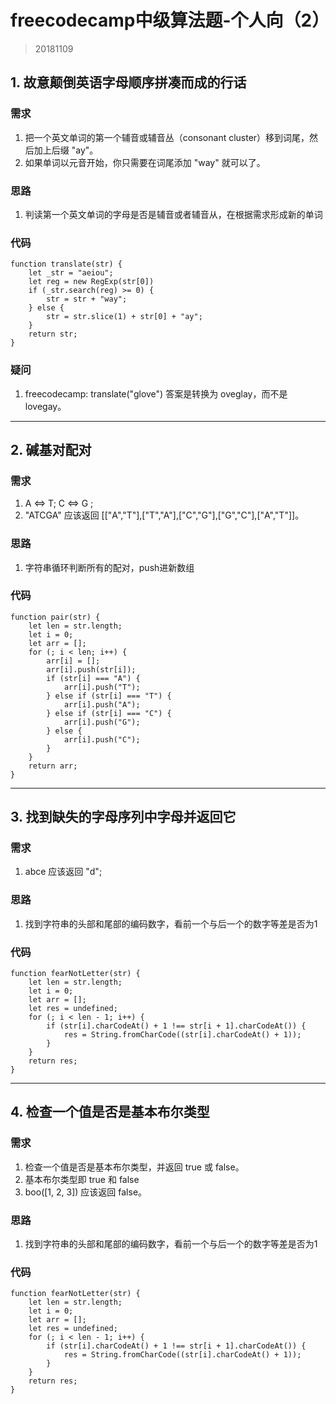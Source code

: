 # freecodecamp中级算法题-个人向（2）
> 20181109

## 1. 故意颠倒英语字母顺序拼凑而成的行话
### 需求
1. 把一个英文单词的第一个辅音或辅音丛（consonant cluster）移到词尾，然后加上后缀 "ay"。
2. 如果单词以元音开始，你只需要在词尾添加 "way" 就可以了。

### 思路
1. 判读第一个英文单词的字母是否是辅音或者辅音从，在根据需求形成新的单词

### 代码
```
function translate(str) {
    let _str = "aeiou";
    let reg = new RegExp(str[0])
    if (_str.search(reg) >= 0) {
        str = str + "way";
    } else {
        str = str.slice(1) + str[0] + "ay";
    }
    return str;
}
```

### 疑问
1. freecodecamp: translate("glove") 答案是转换为 oveglay，而不是lovegay。

------
## 2. 碱基对配对
### 需求
1. A <=> T; C <=> G ; 
2. "ATCGA" 应该返回 [["A","T"],["T","A"],["C","G"],["G","C"],["A","T"]]。

### 思路
1. 字符串循环判断所有的配对，push进新数组

### 代码
```
function pair(str) {
    let len = str.length;
    let i = 0;
    let arr = [];
    for (; i < len; i++) {
        arr[i] = [];
        arr[i].push(str[i]);
        if (str[i] === "A") {
            arr[i].push("T");
        } else if (str[i] === "T") {
            arr[i].push("A");
        } else if (str[i] === "C") {
            arr[i].push("G");
        } else {
            arr[i].push("C");
        }
    }
    return arr;
}
```

------
## 3. 找到缺失的字母序列中字母并返回它
### 需求
1. abce 应该返回 "d"; 

### 思路
1. 找到字符串的头部和尾部的编码数字，看前一个与后一个的数字等差是否为1

### 代码
```
function fearNotLetter(str) {
    let len = str.length;
    let i = 0;
    let arr = [];
    let res = undefined;
    for (; i < len - 1; i++) {
        if (str[i].charCodeAt() + 1 !== str[i + 1].charCodeAt()) {
            res = String.fromCharCode((str[i].charCodeAt() + 1));
        }
    }
    return res;
}
```

------
## 4. 检查一个值是否是基本布尔类型
### 需求
1. 检查一个值是否是基本布尔类型，并返回 true 或 false。
2. 基本布尔类型即 true 和 false
3. boo([1, 2, 3]) 应该返回 false。

### 思路
1. 找到字符串的头部和尾部的编码数字，看前一个与后一个的数字等差是否为1

### 代码
```
function fearNotLetter(str) {
    let len = str.length;
    let i = 0;
    let arr = [];
    let res = undefined;
    for (; i < len - 1; i++) {
        if (str[i].charCodeAt() + 1 !== str[i + 1].charCodeAt()) {
            res = String.fromCharCode((str[i].charCodeAt() + 1));
        }
    }
    return res;
}
```
